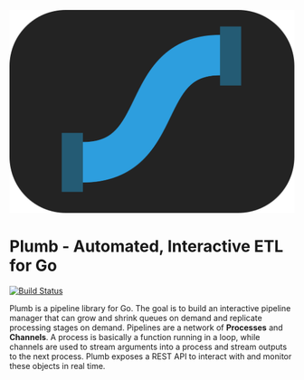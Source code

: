 <p align="center">
  <img src="./assets/logo.svg" alt="Maxima.jl"/>
</p>

# Plumb - Automated, Interactive ETL for Go

[![Build Status](https://travis-ci.org/nsmith5/plumb.svg?branch=master)](https://travis-ci.org/nsmith5/plumb)

Plumb is a pipeline library for Go. The goal is to build an interactive
pipeline manager that can grow and shrink queues on demand and replicate 
processing stages on demand. Pipelines are a network of **Processes** and
**Channels**. A process is basically a function running in a loop, while 
channels are used to stream arguments into a process and stream outputs 
to the next process. Plumb exposes a REST API to interact with and monitor
these objects in real time.
